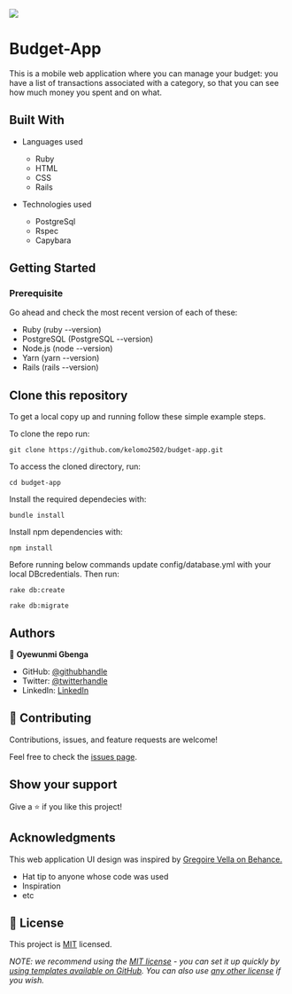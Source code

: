 ![](https://img.shields.io/badge/Microverse-blueviolet)

# Budget-App
This is a mobile web application where you can manage your budget: you have a list of transactions associated with a category, so that you can see how much money you spent and on what.

## Built With
- Languages used
  - Ruby
  - HTML
  - CSS
  - Rails
  
- Technologies used
  - PostgreSql
  - Rspec
  - Capybara


## Getting Started

### Prerequisite
Go ahead and check the most recent version of each of these:
- Ruby (ruby --version)
- PostgreSQL (PostgreSQL --version)
- Node.js (node --version)
- Yarn (yarn --version)
- Rails (rails --version)

## Clone this repository

To get a local copy up and running follow these simple example steps.

To clone the repo run:
```
git clone https://github.com/kelomo2502/budget-app.git
```
To access the cloned directory, run:
```
cd budget-app
```
Install the required dependecies with:
```
bundle install
```
Install npm dependencies with:
```
npm install
```
Before running below commands update config/database.yml with your local DBcredentials. Then run:
```
rake db:create
```
```
rake db:migrate
```
## Authors

👤 **Oyewunmi Gbenga**

- GitHub: [@githubhandle](https://github.com/kelomo2502)
- Twitter: [@twitterhandle](https://twitter.com/kelomoJs)
- LinkedIn: [LinkedIn](https://linkedin.com/in/oyewunmi-gbenga)

## 🤝 Contributing

Contributions, issues, and feature requests are welcome!

Feel free to check the [issues page](https://github.com/kelomo2502/budget-app/issues/1).

## Show your support

Give a ⭐️ if you like this project!

## Acknowledgments
 This web application UI design was inspired by [Gregoire Vella on Behance.](https://www.behance.net/gregoirevella)
- Hat tip to anyone whose code was used
- Inspiration
- etc

## 📝 License

This project is [MIT](./LICENSE) licensed.

_NOTE: we recommend using the [MIT license](https://choosealicense.com/licenses/mit/) - you can set it up quickly by [using templates available on GitHub](https://docs.github.com/en/communities/setting-up-your-project-for-healthy-contributions/adding-a-license-to-a-repository). You can also use [any other license](https://choosealicense.com/licenses/) if you wish._
